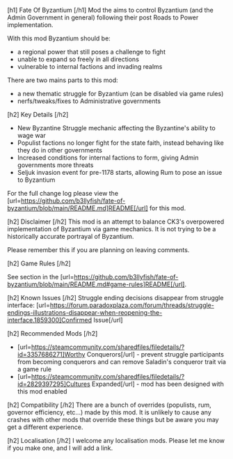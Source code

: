 ﻿[h1] Fate Of Byzantium [/h1]
Mod the aims to control Byzantium (and the Admin Government in general) following their post Roads to Power implementation.

With this mod Byzantium should be:
* a regional power that still poses a challenge to fight
* unable to expand so freely in all directions
* vulnerable to internal factions and invading realms

There are two mains parts to this mod:
* a new thematic struggle for Byzantium (can be disabled via game rules)
* nerfs/tweaks/fixes to Administrative governments

[h2] Key Details [/h2]
* New Byzantine Struggle mechanic affecting the Byzantine's ability to wage war
* Populist factions no longer fight for the state faith, instead behaving like they do in other governments
* Increased conditions for internal factions to form, giving Admin governments more threats
* Seljuk invasion event for pre-1178 starts, allowing Rum to pose an issue to Byzantium

For the full change log please view the [url=https://github.com/b3llyfish/fate-of-byzantium/blob/main/README.md]README[/url] for this mod.

[h2] Disclaimer [/h2]
This mod is an attempt to balance CK3's overpowered implementation of Byzantium via game mechanics. It is not trying to be a historically accurate portrayal of Byzantium.

Please remember this if you are planning on leaving comments.

[h2] Game Rules [/h2]

See section in the [url=https://github.com/b3llyfish/fate-of-byzantium/blob/main/README.md#game-rules]README[/url].

[h2] Known Issues [/h2]
Struggle ending decisions disappear from struggle interface: [url=https://forum.paradoxplaza.com/forum/threads/struggle-endings-illustrations-disappear-when-reopening-the-interface.1859300]Confirmed Issue[/url]

[h2] Recommended Mods [/h2]
* [url=https://steamcommunity.com/sharedfiles/filedetails/?id=3357686271]Worthy Conquerors[/url] - prevent struggle participants from becoming conquerors and can remove Saladin's conqueror trait via a game rule
* [url=https://steamcommunity.com/sharedfiles/filedetails/?id=2829397295]Cultures Expanded[/url] - mod has been designed with this mod enabled

[h2] Compatibility [/h2]
There are a bunch of overrides (populists, rum, governor efficiency, etc...) made by this mod. It is unlikely to cause any crashes with other mods that override these things but be aware you may get a different experience.

[h2] Localisation [/h2]
I welcome any localisation mods. Please let me know if you make one, and I will add a link.